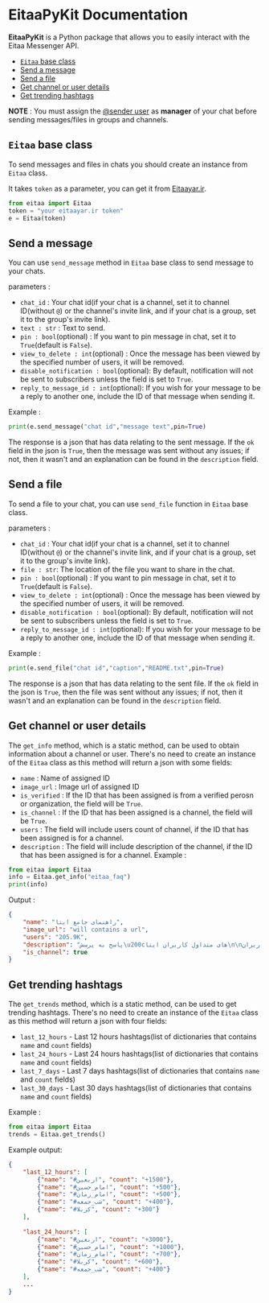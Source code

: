 # EitaaPyKit Documentation
**EitaaPyKit** is a Python package that allows you to easily interact with the Eitaa Messenger API.

- [`Eitaa` base class](#eitaa-base-class)
- [Send a message](#send-a-message)
- [Send a file](#send-a-file)
- [Get channel or user details](#get-channel-or-user-details)
- [Get trending hashtags](#get-trending-hashtags)

**NOTE** : You must assign the [@sender user](https://eitaa.com/sender) as **manager** of your chat before sending messages/files in groups and channels. 

## `Eitaa` base class
To send messages and files in chats you should create an instance from `Eitaa` class.

It takes `token` as a parameter, you can get it from [Eitaayar.ir](https://eitaayar.ir/).

```py
from eitaa import Eitaa
token = "your eitaayar.ir token"
e = Eitaa(token)
```

## Send a message
You can use `send_message` method in `Eitaa` base class to send message to your chats.

parameters :
- `chat_id` : Your chat id(if your chat is a channel, set it to channel ID(without `@`) or the channel's invite link, and if your chat is a group, set it to the group's invite link).
- `text : str` : Text to send.
- `pin : bool`(optional) : If you want to pin message in chat, set it to `True`(default is `False`).
- `view_to_delete : int`(optional) : Once the message has been viewed by the specified number of users, it will be removed. 
- `disable_notification : bool`(optional): By default, notification will not be sent to subscribers unless the field is set to `True`. 
- `reply_to_message_id : int`(optional): If you wish for your message to be a reply to another one, include the ID of that message when sending it. 

Example :
```py
print(e.send_message("chat id","message text",pin=True)
```

The response is a json that has data relating to the sent message. If the `ok` field in the json is `True`, then the message was sent without any issues; if not, then it wasn't and an explanation can be found in the `description` field. 

## Send a file
To send a file to your chat, you can use `send_file` function in `Eitaa` base class.


parameters :
- `chat_id` : Your chat id(if your chat is a channel, set it to channel ID(without `@`) or the channel's invite link, and if your chat is a group, set it to the group's invite link).
- `file : str`: The location of the file you want to share in the chat.
- `pin : bool`(optional) : If you want to pin message in chat, set it to `True`(default is `False`).
- `view_to_delete : int`(optional) : Once the message has been viewed by the specified number of users, it will be removed. 
- `disable_notification : bool`(optional): By default, notification will not be sent to subscribers unless the field is set to `True`. 
- `reply_to_message_id : int`(optional): If you wish for your message to be a reply to another one, include the ID of that message when sending it. 

Example :
```py
print(e.send_file("chat id","caption","README.txt",pin=True)
```

The response is a json that has data relating to the sent file. If the `ok` field in the json is `True`, then the file was sent without any issues; if not, then it wasn't and an explanation can be found in the `description` field. 

## Get channel or user details
The `get_info` method, which is a static method, can be used to obtain information about a channel or user. There's no need to create an instance of the `Eitaa` class as this method will return a json with some fields:
- `name` : Name of assigned ID
- `image_url` : Image url of assigned ID
- `is_verified` : If the ID that has been assigned is from a verified perosn or organization, the field will be `True`. 
- `is_channel` : If the ID that has been assigned is a channel, the field will be `True`.
- `users` : The field will include users count of channel, if the ID that has been assigned is for a channel. 
- `description` : The field will include description of the channel, if the ID that has been assigned is for a channel. 
Example :
```py
from eitaa import Eitaa
info = Eitaa.get_info("eitaa_faq")
print(info)
```

Output :
```json
{
    "name": "راهنمای جامع ایتا", 
    "image_url": "will contains a url", 
    "users": "205.9K", 
    "description": "پاسخ به پرسش\u200cهای متداول کاربران ایتا\n\nپشتیبانی کاربران:\n@support\n\nکانال اطلاع\u200cرسانی رسمی:\n@eitaa\n\nوبسایت رسمی برنامه:\nhttps://eitaa.com", "is_verified": true,
    "is_channel": true
}
```

## Get trending hashtags
The `get_trends` method, which is a static method, can be used to get trending hashtags. There's no need to create an instance of the `Eitaa` class as this method will return a json with four fields:

- `last_12_hours` - Last 12 hours hashtags(list of dictionaries that contains `name` and `count` fields)
- `last_24_hours` - Last 24 hours hashtags(list of dictionaries that contains `name` and `count` fields)
- `last_7_days` - Last 7 days hashtags(list of dictionaries that contains `name` and `count` fields)
- `last_30_days` - Last 30 days hashtags(list of dictionaries that contains `name` and `count` fields)

Example :
```py
from eitaa import Eitaa
trends = Eitaa.get_trends()
```

Example output:
```json
{
    "last_12_hours": [
        {"name": "#اربعین", "count": "+1500"}, 
        {"name": "#امام_حسین", "count": "+500"}, 
        {"name": "#امام_زمان", "count": "+500"}, 
        {"name": "#شب_جمعه", "count": "+400"}, 
        {"name": "#کربلا", "count": "+300"}
    ], 
    
    "last_24_hours": [
        {"name": "#اربعین", "count": "+3000"}, 
        {"name": "#امام_حسین", "count": "+1000"}, 
        {"name": "#امام_زمان", "count": "+700"}, 
        {"name": "#کربلا", "count": "+600"}, 
        {"name": "#شب_جمعه", "count": "+400"}
    ],
    ...
}
```
